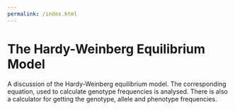 ```yaml
---
permalink: /index.html
---
```


# The Hardy-Weinberg Equilibrium Model
A discussion of the Hardy-Weinberg equilibrium model. The corresponding equation, used to calculate genotype frequencies is analysed. There is also a calculator for getting the genotype, allele and phenotype frequencies.
